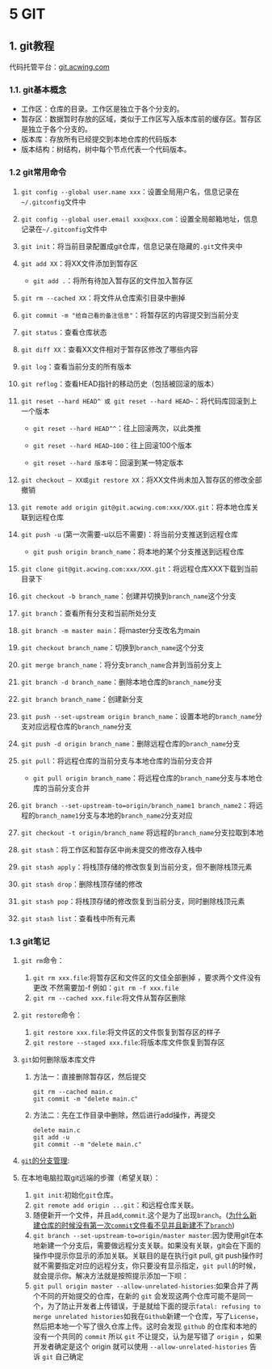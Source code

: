 # 	5 GIT

## 1. git教程

代码托管平台：[git.acwing.com](git.acwing.com)

### 1.1. git基本概念

* 工作区：仓库的目录。工作区是独立于各个分支的。
* 暂存区：数据暂时存放的区域，类似于工作区写入版本库前的缓存区。暂存区是独立于各个分支的。
* 版本库：存放所有已经提交到本地仓库的代码版本
* 版本结构：树结构，树中每个节点代表一个代码版本。

### 1.2 git常用命令

1. `git config --global user.name xxx`：设置全局用户名，信息记录在`~/.gitconfig`文件中
2. `git config --global user.email xxx@xxx.com`：设置全局邮箱地址，信息记录在`~/.gitconfig`文件中
3. `git init`：将当前目录配置成git仓库，信息记录在隐藏的`.git`文件夹中
4. `git add XX`：将XX文件添加到暂存区

   * `git add .`：将所有待加入暂存区的文件加入暂存区
5. `git rm --cached XX`：将文件从仓库索引目录中删掉
6. `git commit -m "给自己看的备注信息"`：将暂存区的内容提交到当前分支
7. `git status`：查看仓库状态
8. `git diff XX`：查看XX文件相对于暂存区修改了哪些内容
9. `git log`：查看当前分支的所有版本 
10. `git reflog`：查看HEAD指针的移动历史（包括被回滚的版本）
11. `git reset --hard HEAD^ 或 git reset --hard HEAD~`：将代码库回滚到上一个版本

    * `git reset --hard HEAD^^`：往上回滚两次，以此类推

    * `git reset --hard HEAD~100`：往上回滚100个版本

    * `git reset --hard 版本号`：回滚到某一特定版本
12. `git checkout — XX或git restore XX`：将XX文件尚未加入暂存区的修改全部撤销
13. `git remote add origin git@git.acwing.com:xxx/XXX.git`：将本地仓库关联到远程仓库
14. `git push -u` (第一次需要-u以后不需要)：将当前分支推送到远程仓库
    * `git push origin branch_name`：将本地的某个分支推送到远程仓库
15. `git clone git@git.acwing.com:xxx/XXX.git`：将远程仓库XXX下载到当前目录下
16. `git checkout -b branch_name`：创建并切换到`branch_name`这个分支
17. `git branch`：查看所有分支和当前所处分支
18. `git branch -m master main`：将master分支改名为main
19. `git checkout branch_name`：切换到`branch_name`这个分支
20. `git merge branch_name`：将分支`branch_name`合并到当前分支上
21. `git branch -d branch_name`：删除本地仓库的`branch_name`分支
22. `git branch branch_name`：创建新分支
23. `git push --set-upstream origin branch_name`：设置本地的`branch_name`分支对应远程仓库的`branch_name`分支
24. `git push -d origin branch_name`：删除远程仓库的`branch_name`分支
25. `git pull`：将远程仓库的当前分支与本地仓库的当前分支合并
    * `git pull origin branch_name`：将远程仓库的`branch_name`分支与本地仓库的当前分支合并
26. `git branch --set-upstream-to=origin/branch_name1 branch_name2`：将远程的`branch_name1`分支与本地的`branch_name2`分支对应
27. `git checkout -t origin/branch_name` 将远程的`branch_name`分支拉取到本地
28. `git stash`：将工作区和暂存区中尚未提交的修改存入栈中
29. `git stash apply`：将栈顶存储的修改恢复到当前分支，但不删除栈顶元素
30. `git stash drop`：删除栈顶存储的修改
31. `git stash pop`：将栈顶存储的修改恢复到当前分支，同时删除栈顶元素
32. `git stash list`：查看栈中所有元素

### 1.3 git笔记

1. `git rm`命令：

   1. `git rm xxx.file`:将暂存区和文件区的文佳全部删掉 ，要求两个文件没有更改 不然需要加-f 例如：`git rm -f xxx.file`
   2. `git rm --cached xxx.file`:将文件从暂存区删除

2. `git restore`命令：

   1. `git restore xxx.file`:将文件区的文件恢复到暂存区的样子
   2. `git restore --staged xxx.file`:将版本库文件恢复到暂存区
   
3. `git`如何删除版本库文件
	
	1. 方法一：直接删除暂存区，然后提交
	
	   ```
	   git rm --cached main.c
	   git commit -m "delete main.c"
	   ```
	
	2. 方法二：先在工作目录中删除，然后进行add操作，再提交
	
	   ```
	   delete main.c
	   git add -u
	   git commit --m "delete main.c"
	   ```
	
4. [`git`的分支管理](https://www.liaoxuefeng.com/wiki/896043488029600/900005860592480):

5. 在本地电脑拉取git远端的步骤（希望关联）：
	1. `git init`:初始化`git`仓库。
	2. `git remote add origin ...git`：和远程仓库关联。
	3. 随便新开一个文件，并且`add`,`commit`.这个是为了出现`branch`。([为什么新建仓库的时候没有第一次`commit`文件看不见并且新建不了`branch`](https://blog.csdn.net/Lakers2015/article/details/112320092))
	4. `git branch --set-upstream-to=origin/master master`:因为使用git在本地新建一个分支后，需要做远程分支关联。如果没有关联，git会在下面的操作中提示你显示的添加关联。关联目的是在执行git pull, git push操作时就不需要指定对应的远程分支，你只要没有显示指定，`git pull`的时候，就会提示你。解决方法就是按照提示添加一下呗：
	5. `git pull origin master --allow-unrelated-histories`:如果合并了两个不同的开始提交的仓库，在新的 `git` 会发现这两个仓库可能不是同一个，为了防止开发者上传错误，于是就给下面的提示`fatal: refusing to merge unrelated histories`如我在`Github`新建一个仓库，写了`License`，然后把本地一个写了很久仓库上传。这时会发现 `github` 的仓库和本地的没有一个共同的 `commit` 所以 `git` 不让提交，认为是写错了 `origin` ，如果开发者确定是这个 origin 就可以使用 `--allow-unrelated-histories` 告诉 `git` 自己确定


​    

​    

​    

​    



